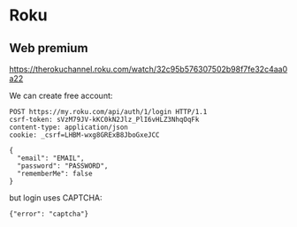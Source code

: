 # Roku

## Web premium

https://therokuchannel.roku.com/watch/32c95b576307502b98f7fe32c4aa0a22

We can create free account:

~~~
POST https://my.roku.com/api/auth/1/login HTTP/1.1
csrf-token: sVzM79JV-kKC0kN2Jlz_PlI6vHLZ3NhqOqFk
content-type: application/json
cookie: _csrf=LHBM-wxg8GRExB8JboGxeJCC

{
  "email": "EMAIL",
  "password": "PASSWORD",
  "rememberMe": false
}
~~~

but login uses CAPTCHA:

~~~
{"error": "captcha"}
~~~
